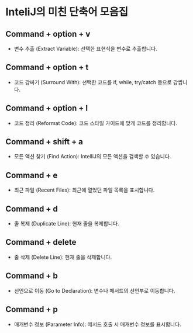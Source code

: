 # InteliJ의 미친 단축어 모음집

## Command + option + v
- 변수 추출 (Extract Variable): 선택한 표현식을 변수로 추출합니다.

## Command + option + t
- 코드 감싸기 (Surround With): 선택한 코드를 if, while, try/catch 등으로 감쌉니다.

## Command + option + l
- 코드 정리 (Reformat Code): 코드 스타일 가이드에 맞게 코드를 정리합니다.

## Command + shift + a
- 모든 액션 찾기 (Find Action): IntelliJ의 모든 액션을 검색할 수 있습니다.

## Command + e
- 최근 파일 (Recent Files): 최근에 열었던 파일 목록을 표시합니다.

## Command + d
- 줄 복제 (Duplicate Line): 현재 줄을 복제합니다.

## Command + delete
- 줄 삭제 (Delete Line): 현재 줄을 삭제합니다.

## Command + b
- 선언으로 이동 (Go to Declaration): 변수나 메서드의 선언부로 이동합니다.

## Command + p
- 매개변수 정보 (Parameter Info): 메서드 호출 시 매개변수 정보를 표시합니다.